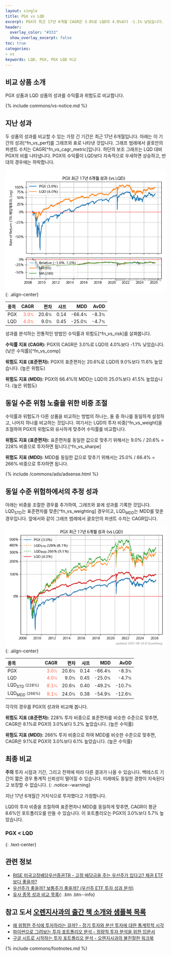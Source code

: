 ```yaml
---
layout: single
title: PGX vs LQD
excerpt: PGX의 최근 17년 6개월 CAGR은 3.0%로 LQD의 4.0%보다 -1.1% 낮았습니다.
header:
  overlay_color: "#333"
  show_overlay_excerpt: false
toc: true
categories:
- vs
keywords: LQD, PGX, PGX LQD 비교
---
```


## 비교 상품 소개


PGX 상품과 LQD 상품의 성과를 수익률과 위험도로 비교합니다.





{% include commons/vs-notice.md %}

## 지난 성과

두 상품의 성과를 비교할 수 있는 가장 긴 기간은 최근 17년 6개월입니다. 아래는 이 기간의 성과[^fn_vs_perf]를 그래프와 표로 나타낸 것입니다.
그래프 범례에서 괄호안의 퍼센트 수치는 CAGR[^fn_vs_cagr_metric]입니다.
하단의 보조 그래프는 LQD 대비 PGX의 비를 나타냅니다.
PGX의 수익률이 LQD보다 지속적으로 우세하면 상승하고, 반대의 경우에는 하락합니다.

![PGX](/vs/images/pgx-vs-lqd_dual.png){: .align-center}

| **종목** | **CAGR** | **편차** | **샤프** | **MDD** | **AvDD** |
| :------------ | ------: | -----------: | -------: | ------: | -------: |
| PGX | <span style="color: tomato">3.0<small>%</small></span> | 20.6<small>%</small> | 0.14 | -66.4<small>%</small> | -8.3<small>%</small> |
| LQD | <span style="color: tomato">4.0<small>%</small></span> | 9.0<small>%</small> | 0.45 | -25.0<small>%</small> | -4.7<small>%</small> |

<!-- more -->


성과를 분석하는 전통적인 방법인 수익률과 위험도[^fn_vs_risk]를 살펴봅니다.

**수익률 지표 (CAGR):** PGX의 CAGR은 3.0%로 LQD의 4.0%보다 -1.1% 낮았습니다. (낮은 수익률)[^fn_vs_comp]

**위험도 지표 (표준편차):** PGX의 표준편차는 20.6%로 LQD의 9.0%보다 11.6% 높았습니다. (높은 위험도)

**위험도 지표 (MDD):** PGX의 66.4%의 MDD는 LQD의 25.0%보다 41.5% 높았습니다. (높은 위험도)



## 동일 수준 위험 노출을 위한 비중 조절

수익률과 위험도가 다른 상품을 비교하는 방법의 하나는, 둘 중 하나를 동일하게 설정하고, 나머지 하나를 비교하는 것입니다.
여기서는 LQD의 투자 비중[^fn_vs_weight]을 조절하여 PGX의 위험도와 유사하게 맞추어 수익률를 비교합니다.

**위험도 지표 (표준편차):** 표준편차를 동일한 값으로 맞추기 위해서는 9.0% / 20.6% = 228% 비중으로 투자하면 됩니다.[^fn_vs_sharpe]

**위험도 지표 (MDD):** MDD를 동일한 값으로 맞추기 위해서는 25.0% / 66.4% = 266% 비중으로 투자하면 됩니다.


{% include /commons/ads/adsense.html %}



## 동일 수준 위험하에서의 추정 성과

아래는 비중을 조절한 경우를 추가하여, 그래프와 표에 성과를 기록한 것입니다.
LQD<sub>STD</sub>는 표준편차를 맞춘[^fn_vs_weighting] 경우이고, LQD<sub>MDD</sub>는 MDD를 맞춘 경우입니다.
앞에서와 같이 그래프 범례에서 괄호안의 퍼센트 수치는 CAGR입니다.


![PGX](/vs/images/pgx-vs-lqd.png){: .align-center}



| **종목** | **CAGR** | **편차** | **샤프** | **MDD** | **AvDD** |
| :------------ | ------: | -----------: | -------: | ------: | -------: |
| PGX | <span style="color: tomato">3.0<small>%</small></span> | 20.6<small>%</small> | 0.14 | -66.4<small>%</small> | -8.3<small>%</small> |
| LQD | <span style="color: tomato">4.0<small>%</small></span> | 9.0<small>%</small> | 0.45 | -25.0<small>%</small> | -4.7<small>%</small> |
| LQD<sub>STD</sub> <small>(228%)</small> | <span style="color: tomato">8.1<small>%</small></span> | 20.6<small>%</small> | 0.40 | -49.2<small>%</small> | -10.7<small>%</small> |
| LQD<sub>MDD</sub> <small>(266%)</small> | <span style="color: tomato">9.1<small>%</small></span> | 24.0<small>%</small> | 0.38 | -54.9<small>%</small> | -12.6<small>%</small> |



각각의 경우를 PGX의 성과와 비교해 봅니다.

**위험도 지표 (표준편차):** 228% 투자 비중으로 표준편차를 비슷한 수준으로 맞추면, CAGR은 8.1%로 PGX의 3.0%보다 5.2% 높았습니다. (높은 수익률)

**위험도 지표 (MDD):** 266% 투자 비중으로 하여 MDD를 비슷한 수준으로 맞추면, CAGR은 9.1%로 PGX의 3.0%보다 6.1% 높았습니다. (높은 수익률)




## 최종 비교

**주의** 투자 시점과 기간, 그리고 전략에 따라 다른 결과가 나올 수 있습니다. 백테스트 기간이 짧은 경우 통계적 신뢰성이 떨어질 수 있습니다. 미래에도 동일한 경향이 지속된다고 보장할 수 없습니다.
{: .notice--warning}

지난 17년 6개월간 거치식으로 투자했다고 가정합니다.

LQD의 투자 비중을 조절하여 표준편차나 MDD를 동일하게 맞추면, CAGR이 평균 8.6%인 포트폴리오를 만들 수 있습니다.
이 포트폴리오는 PGX의 3.0%보다 5.7% 높았습니다.

### PGX &lt; LQD
{: .text-center}


## 관련 정보

- [RISE 미국고정배당우선증권TR - 고정 배당금을 주는 우선주가 있다고? 채권 ETF보다 좋을까?](https://kongdori.tistory.com/303)
- [우선주가 좋을까? 보통주가 좋을까? (우선주 ETF 투자 성과 분석)](https://kongdori.tistory.com/161)
- [유사 종목 성과 비교 목록](/vs/){: .btn .btn--info}


## 참고 도서 [오렌지사과의 출간 책 소개와 샘플북 목록](https://kongdori.tistory.com/691)

- [왜 위험한 주식에 투자하라는 걸까? - 장기 투자와 분산 투자에 대한 통계학적 시각](https://kongdori.tistory.com/421)
- [파이썬으로 그려보는 투자 포트폴리오 분석  - 정량적 투자 분석을 위한 입문서](https://kongdori.tistory.com/643)
- [구글 시트로 시작하는 투자 포트폴리오 분석 - 오렌지사과의 불친절한 워크북](https://kongdori.tistory.com/449)

{% include commons/footnotes.md %}